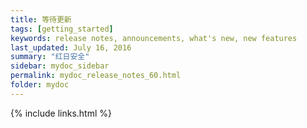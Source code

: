 ```yaml
---
title: 等待更新
tags: [getting_started]
keywords: release notes, announcements, what's new, new features
last_updated: July 16, 2016
summary: "红日安全"
sidebar: mydoc_sidebar
permalink: mydoc_release_notes_60.html
folder: mydoc
---
```




{% include links.html %}
